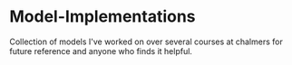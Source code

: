 # Model-Implementations
Collection of models I've worked on over several courses at chalmers for future reference and anyone who finds it helpful. 
